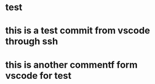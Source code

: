 # test

# this is a test commit from vscode through ssh

# this is another commentf form vscode for test